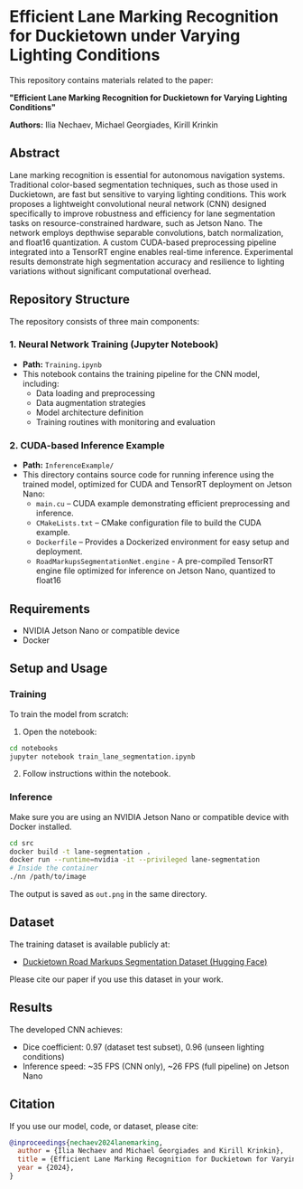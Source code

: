 # Efficient Lane Marking Recognition for Duckietown under Varying Lighting Conditions

This repository contains materials related to the paper:

**"Efficient Lane Marking Recognition for Duckietown for Varying Lighting Conditions"**

**Authors:** Ilia Nechaev, Michael Georgiades, Kirill Krinkin

## Abstract
Lane marking recognition is essential for autonomous navigation systems. Traditional color-based segmentation techniques, such as those used in Duckietown, are fast but sensitive to varying lighting conditions. This work proposes a lightweight convolutional neural network (CNN) designed specifically to improve robustness and efficiency for lane segmentation tasks on resource-constrained hardware, such as Jetson Nano. The network employs depthwise separable convolutions, batch normalization, and float16 quantization. A custom CUDA-based preprocessing pipeline integrated into a TensorRT engine enables real-time inference. Experimental results demonstrate high segmentation accuracy and resilience to lighting variations without significant computational overhead.

## Repository Structure
The repository consists of three main components:

### 1. Neural Network Training (Jupyter Notebook)
- **Path:** `Training.ipynb`
- This notebook contains the training pipeline for the CNN model, including:
    - Data loading and preprocessing
    - Data augmentation strategies
    - Model architecture definition
    - Training routines with monitoring and evaluation

### 2. CUDA-based Inference Example
- **Path:** `InferenceExample/`
- This directory contains source code for running inference using the trained model, optimized for CUDA and TensorRT deployment on Jetson Nano:
    - `main.cu` – CUDA example demonstrating efficient preprocessing and inference.
    - `CMakeLists.txt` – CMake configuration file to build the CUDA example.
    - `Dockerfile` – Provides a Dockerized environment for easy setup and deployment.
    - `RoadMarkupsSegmentationNet.engine` - A pre-compiled TensorRT engine file optimized for inference on Jetson Nano, quantized to float16

## Requirements
- NVIDIA Jetson Nano or compatible device
- Docker

## Setup and Usage

### Training
To train the model from scratch:
1. Open the notebook:
```bash
cd notebooks
jupyter notebook train_lane_segmentation.ipynb
```
2. Follow instructions within the notebook.

### Inference
Make sure you are using an NVIDIA Jetson Nano or compatible device with Docker installed.
```bash
cd src
docker build -t lane-segmentation .
docker run --runtime=nvidia -it --privileged lane-segmentation
# Inside the container
./nn /path/to/image
```
The output is saved as `out.png` in the same directory.

## Dataset
The training dataset is available publicly at:
- [Duckietown Road Markups Segmentation Dataset (Hugging Face)](https://huggingface.co/datasets/SPGC/DuckietownRoadMarkupsSegmentation)

Please cite our paper if you use this dataset in your work.

## Results
The developed CNN achieves:
- Dice coefficient: 0.97 (dataset test subset), 0.96 (unseen lighting conditions)
- Inference speed: ~35 FPS (CNN only), ~26 FPS (full pipeline) on Jetson Nano

## Citation
If you use our model, code, or dataset, please cite:
```bibtex
@inproceedings{nechaev2024lanemarking,
  author = {Ilia Nechaev and Michael Georgiades and Kirill Krinkin},
  title = {Efficient Lane Marking Recognition for Duckietown for Varying Lighting Conditions},
  year = {2024},
}
```
